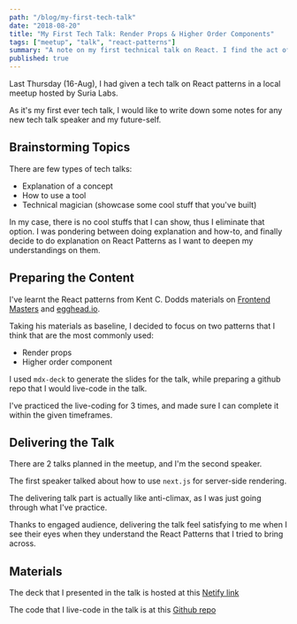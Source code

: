 ```yaml
---
path: "/blog/my-first-tech-talk"
date: "2018-08-20"
title: "My First Tech Talk: Render Props & Higher Order Components"
tags: ["meetup", "talk", "react-patterns"]
summary: "A note on my first technical talk on React. I find the act of preparing and delivering the talk satisfying."
published: true
---
```


Last Thursday (16-Aug), I had given a tech talk on React patterns in a local meetup hosted by Suria Labs.

As it's my first ever tech talk, I would like to write down some notes for any new tech talk speaker and my future-self.

## Brainstorming Topics

There are few types of tech talks:

* Explanation of a concept
* How to use a tool
* Technical magician (showcase some cool stuff that you've built)

In my case, there is no cool stuffs that I can show, thus I eliminate that option. I was pondering between doing explanation and how-to, and finally decide to do explanation on React Patterns as I want to deepen my understandings on them.

## Preparing the Content

I've learnt the React patterns from Kent C. Dodds materials on [Frontend Masters](https://frontendmasters.com/courses/advanced-react-patterns/) and [egghead.io](https://egghead.io/courses/advanced-react-component-patterns).

Taking his materials as baseline, I decided to focus on two patterns that I think that are the most commonly used:

* Render props
* Higher order component

I used `mdx-deck` to generate the slides for the talk, while preparing a github repo that I would live-code in the talk.

I've practiced the live-coding for 3 times, and made sure I can complete it within the given timeframes.

## Delivering the Talk

There are 2 talks planned in the meetup, and I'm the second speaker.

The first speaker talked about how to use `next.js` for server-side rendering.

The delivering talk part is actually like anti-climax, as I was just going through what I've practice.

Thanks to engaged audience, delivering the talk feel satisfying to me when I see their eyes when they understand the React Patterns that I tried to bring across.

## Materials

The deck that I presented in the talk is hosted at this [Netify link](https://react-advanced-patterns-talk.netlify.com)

The code that I live-code in the talk is at this [Github repo](https://github.com/malcolm-kee/meetup-react-patterns)
